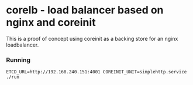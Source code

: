 # corelb - load balancer based on nginx and coreinit

This is a proof of concept using coreinit as a backing store for an
nginx loadbalancer.

### Running

```
ETCD_URL=http://192.168.240.151:4001 COREINIT_UNIT=simplehttp.service ./run
```
